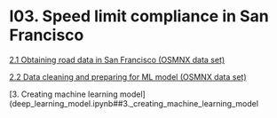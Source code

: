 # I03. Speed limit compliance in San Francisco


[ 2.1 Obtaining road data in San Francisco (OSMNX data set)](2.Data&#32;processing.ipynb#2.1_obtaining_road_data_in_san_francisco_(osmnx_data_set))

[ 2.2 Data cleaning and preparing for ML model (OSMNX data set)](2.Data&#32;processing.ipynb#2.2)

[3. Creating machine learning model](deep_learning_model.ipynb##3._creating_machine_learning_model


